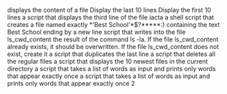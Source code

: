 displays the content of a file
Display the last 10 lines
Display the first 10 lines
a script that displays the third line of the file iacta
a shell script that creates a file named exactly \*\'Best School\'\*$\?\*\*\*\*\*:) containing the text Best School ending by a new line
 script that writes into the file ls_cwd_content the result of the command ls -la. If the file ls_cwd_content already exists, it should be overwritten. If the file ls_cwd_content does not exist, create it
a script that duplicates the last line
a script that deletes all the regular files
a script that displays the 10 newest files in the current directory
a script that takes a list of words as input and prints only words that appear exactly once
a script that takes a list of words as input and prints only words that appear exactly once 2
